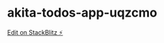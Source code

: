 # akita-todos-app-uqzcmo

[Edit on StackBlitz ⚡️](https://stackblitz.com/edit/akita-todos-app-uqzcmo)
